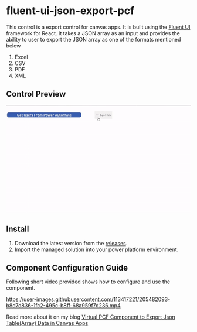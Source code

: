# fluent-ui-json-export-pcf

This control is a export control for canvas apps. It is built using the [Fluent UI](https://developer.microsoft.com/en-us/fluentui#/) framework for React. It takes a JSON array as an input and provides the ability to user to export the JSON array as one of the formats mentioned below
1. Excel
2. CSV
3. PDF
4. XML

## Control Preview

![Control Preview](./readmecontent/ControlPreview.gif)

## Install 
1. Download the latest version from the [releases](https://github.com/codidharma/fluent-ui-json-export-pcf/releases).
2. Import the managed solution into your power platform environment.

## Component Configuration Guide

Following short video provided shows how to configure and use the component.

https://user-images.githubusercontent.com/113417221/205482093-b8d7d836-1fc2-495c-b8ff-68a959f7d236.mp4

Read more about it on my blog [Virtual PCF Component to Export Json Table(Array) Data in Canvas Apps](https://codidharma.com/posts/json-table-export-pcf/)









